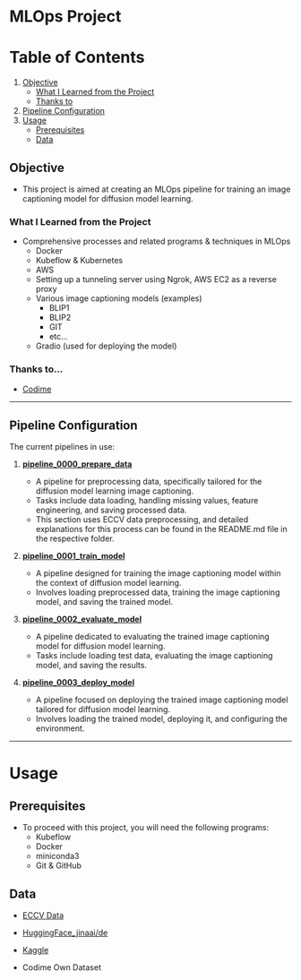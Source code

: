 # MLOps Project

# Table of Contents

1. [Objective](#objective)
	- [What I Learned from the Project](#what-i-learned-from-the-project)
	- [Thanks to](#thanks-to)
2. [Pipeline Configuration](#pipeline-configuration)
3. [Usage](#usage)
	- [Prerequisites](#prerequisites)
	- [Data](#Data)

## Objective

- This project is aimed at creating an MLOps pipeline for training an image captioning model for diffusion model learning.

### What I Learned from the Project

- Comprehensive processes and related programs & techniques in MLOps
	- Docker
	- Kubeflow & Kubernetes
	- AWS
	- Setting up a tunneling server using Ngrok, AWS EC2 as a reverse proxy
	- Various image captioning models (examples)
		- BLIP1
		- BLIP2
		- GIT
		- etc...
	- Gradio (used for deploying the model)

### Thanks to...

- [Codime](https://codime.io/)

---

## Pipeline Configuration

The current pipelines in use:

1. [**pipeline_0000_prepare_data**](#https://github.com/JeongYuH/MLOps_Pipeline/tree/main/pipeline_0000_prepare_data)
    - A pipeline for preprocessing data, specifically tailored for the diffusion model learning image captioning.
    - Tasks include data loading, handling missing values, feature engineering, and saving processed data.
	- This section uses ECCV data preprocessing, and detailed explanations for this process can be found in the README.md file in the respective folder.

2. [**pipeline_0001_train_model**](#https://github.com/JeongYuH/MLOps_Pipeline/tree/main/pipeline_0001_train_model)
    - A pipeline designed for training the image captioning model within the context of diffusion model learning.
    - Involves loading preprocessed data, training the image captioning model, and saving the trained model.

3. [**pipeline_0002_evaluate_model**](#https://github.com/JeongYuH/MLOps_Pipeline/tree/main/pipeline_0002_evaluate_model)
    - A pipeline dedicated to evaluating the trained image captioning model for diffusion model learning.
    - Tasks include loading test data, evaluating the image captioning model, and saving the results.

4. [**pipeline_0003_deploy_model**](#https://github.com/JeongYuH/MLOps_Pipeline/tree/main/pipeline_0003_deploy_model)
    - A pipeline focused on deploying the trained image captioning model tailored for diffusion model learning.
    - Involves loading the trained model, deploying it, and configuring the environment.

---

# Usage

## Prerequisites

- To proceed with this project, you will need the following programs:
	- Kubeflow
	- Docker
	- miniconda3
	- Git & GitHub

## Data

- [ECCV Data](https://github.com/xuewyang/Fashion_Captioning)

- [HuggingFace_jinaai/de](https://huggingface.co/datasets/jinaai/fashion-captions-de)

- [Kaggle](https://www.kaggle.com/datasets/paramaggarwal/fashion-product-images-dataset/data)

- Codime Own Dataset



